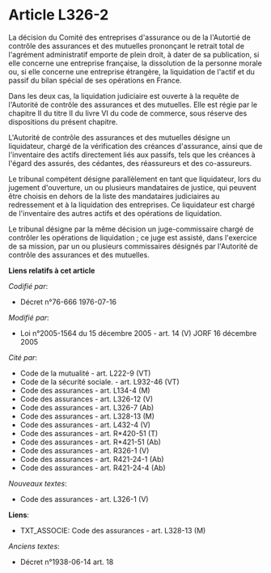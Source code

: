 # Article L326-2

La décision du Comité des entreprises d'assurance ou de la l'Autortié de contrôle des assurances et des mutuelles prononçant
le retrait total de l'agrément administratif emporte de plein droit, à dater de sa publication, si elle concerne une
entreprise française, la dissolution de la personne morale ou, si elle concerne une entreprise étrangère, la liquidation de
l'actif et du passif du bilan spécial de ses opérations en France.

Dans les deux cas, la liquidation judiciaire est ouverte à la requête de l'Autorité de contrôle des assurances et des
mutuelles. Elle est régie par le chapitre II du titre II du livre VI du code de commerce, sous réserve des dispositions du
présent chapitre.

L'Autorité de contrôle des assurances et des mutuelles désigne un liquidateur, chargé de la vérification des créances
d'assurance, ainsi que de l'inventaire des actifs directement liés aux passifs, tels que les créances à l'égard des assurés,
des cédantes, des réassureurs et des co-assureurs.

Le tribunal compétent désigne parallèlement en tant que liquidateur, lors du jugement d'ouverture, un ou plusieurs
mandataires de justice, qui peuvent être choisis en dehors de la liste des mandataires judiciaires au redressement et à la
liquidation des entreprises. Ce liquidateur est chargé de l'inventaire des autres actifs et des opérations de liquidation.

Le tribunal désigne par la même décision un juge-commissaire chargé de contrôler les opérations de liquidation ; ce juge est
assisté, dans l'exercice de sa mission, par un ou plusieurs commissaires désignés par l'Autorité de contrôle des assurances
et des mutuelles.

**Liens relatifs à cet article**

_Codifié par_:

  - Décret n°76-666 1976-07-16

_Modifié par_:

  - Loi n°2005-1564 du 15 décembre 2005 - art. 14 (V) JORF 16 décembre 2005

_Cité par_:

  - Code de la mutualité - art. L222-9 (VT)
  - Code de la sécurité sociale. - art. L932-46 (VT)
  - Code des assurances - art. L134-4 (M)
  - Code des assurances - art. L326-12 (V)
  - Code des assurances - art. L326-7 (Ab)
  - Code des assurances - art. L328-13 (M)
  - Code des assurances - art. L432-4 (V)
  - Code des assurances - art. R*420-51 (T)
  - Code des assurances - art. R*421-51 (Ab)
  - Code des assurances - art. R326-1 (V)
  - Code des assurances - art. R421-24-1 (Ab)
  - Code des assurances - art. R421-24-4 (Ab)

_Nouveaux textes_:

  - Code des assurances - art. L326-1 (V)

**Liens**:

  - TXT_ASSOCIE: Code des assurances - art. L328-13 (M)

_Anciens textes_:

  - Décret n°1938-06-14 art. 18

